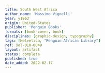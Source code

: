 ```yaml
---
title: South West Africa
author_name: 'Massimo Vignelli'
year: y1963
origin: United-States
publisher: 'Penguin Books'
formats: [book-cover, book]
disciplines: [graphic-design, typography]
tags: [Helvetica, "Penguin African Library"]
ref: sol-010-0049
layout: artifact
status: complete
published: true
date_added: 2022-02-17
---
```

